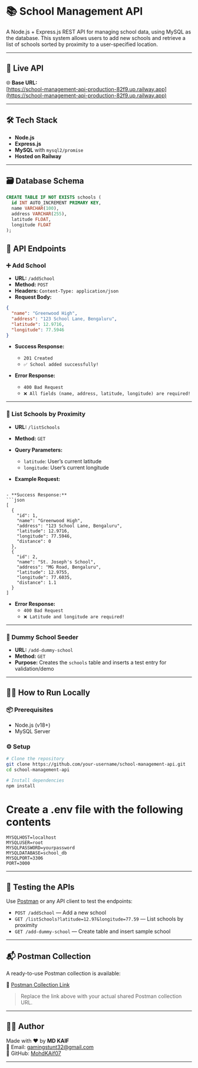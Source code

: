# 📚 School Management API

A Node.js + Express.js REST API for managing school data, using MySQL as the database. This system allows users to add new schools and retrieve a list of schools sorted by proximity to a user-specified location.

---

## 🚀 Live API

🌐 **Base URL:**  
[https://school-management-api-production-82f9.up.railway.app](https://school-management-api-production-82f9.up.railway.app)

---

## 🛠 Tech Stack

- **Node.js**
- **Express.js**
- **MySQL** with `mysql2/promise`
- **Hosted on Railway**

---

## 🗃️ Database Schema

```sql
CREATE TABLE IF NOT EXISTS schools (
  id INT AUTO_INCREMENT PRIMARY KEY,
  name VARCHAR(100),
  address VARCHAR(255),
  latitude FLOAT,
  longitude FLOAT
);

```

## 📌 API Endpoints

### ➕ Add School

- **URL:** `/addSchool`
- **Method:** `POST`
- **Headers:** `Content-Type: application/json`
- **Request Body:**

```json
{
  "name": "Greenwood High",
  "address": "123 School Lane, Bengaluru",
  "latitude": 12.9716,
  "longitude": 77.5946
}
```
- **Success Response:**
  - `201 Created`
  - `✅ School added successfully!`

- **Error Response:**
  - `400 Bad Request`
  - `❌ All fields (name, address, latitude, longitude) are required!`

---

### 📍 List Schools by Proximity

- **URL:** `/listSchools`
- **Method:** `GET`
- **Query Parameters:**
  - `latitude`: User’s current latitude
  - `longitude`: User’s current longitude

- **Example Request:**
```

- **Success Response:**
```json
[
  {
    "id": 1,
    "name": "Greenwood High",
    "address": "123 School Lane, Bengaluru",
    "latitude": 12.9716,
    "longitude": 77.5946,
    "distance": 0
  },
  {
    "id": 2,
    "name": "St. Joseph's School",
    "address": "MG Road, Bengaluru",
    "latitude": 12.9755,
    "longitude": 77.6035,
    "distance": 1.1
  }
]
```

- **Error Response:**
  - `400 Bad Request`
  - `❌ Latitude and longitude are required!`

---

### 🧪 Dummy School Seeder

- **URL:** `/add-dummy-school`
- **Method:** `GET`
- **Purpose:** Creates the `schools` table and inserts a test entry for validation/demo

---

## 🧑‍💻 How to Run Locally

### 📦 Prerequisites

- Node.js (v18+)
- MySQL Server

### ⚙️ Setup

```bash
# Clone the repository
git clone https://github.com/your-username/school-management-api.git
cd school-management-api

# Install dependencies
npm install
```
# Create a .env file with the following contents

```env
MYSQLHOST=localhost
MYSQLUSER=root
MYSQLPASSWORD=yourpassword
MYSQLDATABASE=school_db
MYSQLPORT=3306
PORT=3000
```
---

## 🧪 Testing the APIs

Use [Postman](https://www.postman.com/) or any API client to test the endpoints:

- `POST /addSchool` — Add a new school
- `GET /listSchools?latitude=12.97&longitude=77.59` — List schools by proximity
- `GET /add-dummy-school` — Create table and insert sample school

---

## 📬 Postman Collection

A ready-to-use Postman collection is available:

🔗 [Postman Collection Link](https://web.postman.co/workspace/526432ca-63be-40a3-896a-4adf883dc2d8/request/create?requestId=9c27bb1d-6bfe-427c-b385-2f1e77e40781)

> Replace the link above with your actual shared Postman collection URL.

---

## 👨‍💻 Author

Made with ❤️ by **MD KAIF**  
📧 Email: gamingstunt32@gmail.com  
🐙 GitHub: [MohdKAif07](https://github.com/MOhdkaif07)

---





